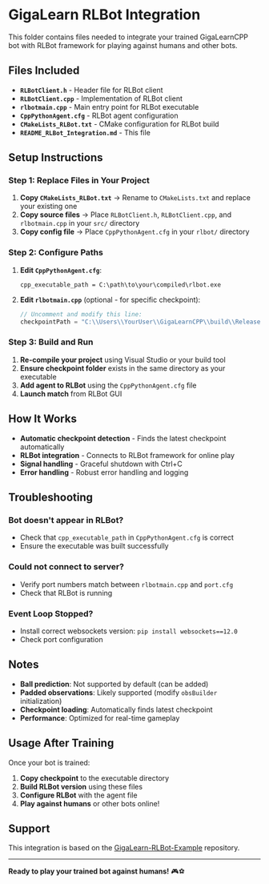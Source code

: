 # GigaLearn RLBot Integration

This folder contains files needed to integrate your trained GigaLearnCPP bot with RLBot framework for playing against humans and other bots.

## Files Included

- **`RLBotClient.h`** - Header file for RLBot client
- **`RLBotClient.cpp`** - Implementation of RLBot client
- **`rlbotmain.cpp`** - Main entry point for RLBot executable
- **`CppPythonAgent.cfg`** - RLBot agent configuration
- **`CMakeLists_RLBot.txt`** - CMake configuration for RLBot build
- **`README_RLBot_Integration.md`** - This file

## Setup Instructions

### Step 1: Replace Files in Your Project

1. **Copy `CMakeLists_RLBot.txt`** → Rename to `CMakeLists.txt` and replace your existing one
2. **Copy source files** → Place `RLBotClient.h`, `RLBotClient.cpp`, and `rlbotmain.cpp` in your `src/` directory
3. **Copy config file** → Place `CppPythonAgent.cfg` in your `rlbot/` directory

### Step 2: Configure Paths

1. **Edit `CppPythonAgent.cfg`**:
   ```
   cpp_executable_path = C:\path\to\your\compiled\rlbot.exe
   ```

2. **Edit `rlbotmain.cpp`** (optional - for specific checkpoint):
   ```cpp
   // Uncomment and modify this line:
   checkpointPath = "C:\\Users\\YourUser\\GigaLearnCPP\\build\\Release\\checkpoints\\14594451456\\POLICY.lt";
   ```

### Step 3: Build and Run

1. **Re-compile your project** using Visual Studio or your build tool
2. **Ensure checkpoint folder** exists in the same directory as your executable
3. **Add agent to RLBot** using the `CppPythonAgent.cfg` file
4. **Launch match** from RLBot GUI

## How It Works

- **Automatic checkpoint detection** - Finds the latest checkpoint automatically
- **RLBot integration** - Connects to RLBot framework for online play
- **Signal handling** - Graceful shutdown with Ctrl+C
- **Error handling** - Robust error handling and logging

## Troubleshooting

### Bot doesn't appear in RLBot?
- Check that `cpp_executable_path` in `CppPythonAgent.cfg` is correct
- Ensure the executable was built successfully

### Could not connect to server?
- Verify port numbers match between `rlbotmain.cpp` and `port.cfg`
- Check that RLBot is running

### Event Loop Stopped?
- Install correct websockets version: `pip install websockets==12.0`
- Check port configuration

## Notes

- **Ball prediction**: Not supported by default (can be added)
- **Padded observations**: Likely supported (modify `obsBuilder` initialization)
- **Checkpoint loading**: Automatically finds latest checkpoint
- **Performance**: Optimized for real-time gameplay

## Usage After Training

Once your bot is trained:

1. **Copy checkpoint** to the executable directory
2. **Build RLBot version** using these files
3. **Configure RLBot** with the agent file
4. **Play against humans** or other bots online!

## Support

This integration is based on the [GigaLearn-RLBot-Example](https://github.com/Kuenec/GigaLearn-RLBot-Example/tree/main) repository.

---

**Ready to play your trained bot against humans!** 🎮⚽
